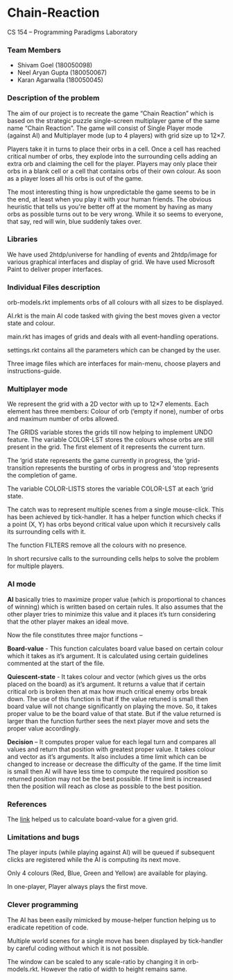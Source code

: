 # Chain-Reaction
CS 154 – Programming Paradigms Laboratory

### Team Members
* Shivam Goel (180050098)
* Neel Aryan Gupta (180050067)
* Karan Agarwalla (180050045)

### Description of the problem

The aim of our project is to recreate the game “Chain Reaction” which is based on the strategic puzzle single-screen multiplayer game of the same name “Chain Reaction”. The game will consist of Single Player mode (against AI) and Multiplayer mode (up to 4 players) with grid size up to 12×7.

Players take it in turns to place their orbs in a cell. Once a cell has reached critical number of orbs, they explode into the surrounding cells adding an extra orb and claiming the cell for the player. Players may only place their orbs in a blank cell or a cell that contains orbs of their own colour. As soon as a player loses all his orbs is out of the game. 

The most interesting thing is how unpredictable the game seems to be in the end, at least when you play it with your human friends. The obvious heuristic that tells us you're better off at the moment by having as many orbs as possible turns out to be very wrong. While it so seems to everyone, that say, red will win, blue suddenly takes over.

### Libraries

We have used 2htdp/universe for handling of events and 2htdp/image for various graphical interfaces and display of grid. We have used Microsoft Paint to deliver proper interfaces.

### Individual Files description

orb-models.rkt implements orbs of all colours with all sizes to be displayed.

AI.rkt is the main AI code tasked with giving the best moves given a vector state and colour.

main.rkt has images of grids and deals with all event-handling operations.

settings.rkt contains all the parameters which can be changed by the user.

Three image files which are interfaces for main-menu, choose players and instructions-guide.

### Multiplayer mode

We represent the grid with a 2D vector with up to 12×7 elements. Each element has three members: Colour of orb (‘empty if none), number of orbs and maximum number of orbs allowed. 

The GRIDS variable stores the grids till now helping to implement UNDO feature. The variable COLOR-LST stores the colours whose orbs are still present in the grid. The first element of it represents the current turn. 

The ‘grid state represents the game currently in progress, the ‘grid-transition represents the bursting of orbs in progress and ‘stop represents the completion of game. 

The variable COLOR-LISTS stores the variable COLOR-LST at each ‘grid state.

The catch was to represent multiple scenes from a single mouse-click. This has been achieved by tick-handler. It has a helper function which checks if a point (X, Y) has orbs beyond critical value upon which it recursively calls its surrounding cells with it.

The function FILTERS remove all the colours with no presence.

In short recursive calls to the surrounding cells helps to solve the problem for multiple players.

### AI mode

**AI** basically tries to maximize proper value (which is proportional to chances of winning) which is written based on certain rules. It also assumes that the other player tries to minimize this value and it places it’s turn considering that the other player makes an ideal move.

Now the file constitutes three major functions –

**Board-value** - This function calculates board value based on certain colour which it takes as it’s argument. It is calculated using certain guidelines commented at the start of the file.

**Quiescent-state** - It takes colour and vector (which gives us the orbs placed on the board) as it’s argument. It returns a value that if certain critical orb is broken then at max how much critical enemy orbs break down. The use of this function is that if the value retuned is small then board value will not change significantly on playing the move. So, it takes proper value to be the board value of that state. But if the value returned is larger than the function further sees the next player move and sets the proper value accordingly.

**Decision** – It computes proper value for each legal turn and compares all values and return that position with greatest proper value. It takes colour and vector as it’s arguments. It also includes a time limit which can be changed to increase or decrease the difficulty of the game. If the time limit is small then AI will have less time to compute the required position so returned position may not be the best possible. If time limit is increased then the position will reach as close as possible to the best position.

### References

The [link](https://brilliant.org/wiki/chain-reaction-game/) helped us to calculate board-value for a given grid.

### Limitations and bugs

The player inputs (while playing against AI) will be queued if subsequent clicks are registered while the AI is computing its next move.

Only 4 colours (Red, Blue, Green and Yellow) are available for playing.

In one-player, Player always plays the first move.

### Clever programming
The AI has been easily mimicked by mouse-helper function helping us to eradicate repetition of code.

Multiple world scenes for a single move has been displayed by tick-handler by careful coding without which it is not 
possible.

The window can be scaled to any scale-ratio by changing it in orb-models.rkt. However the ratio of width to height remains same.
